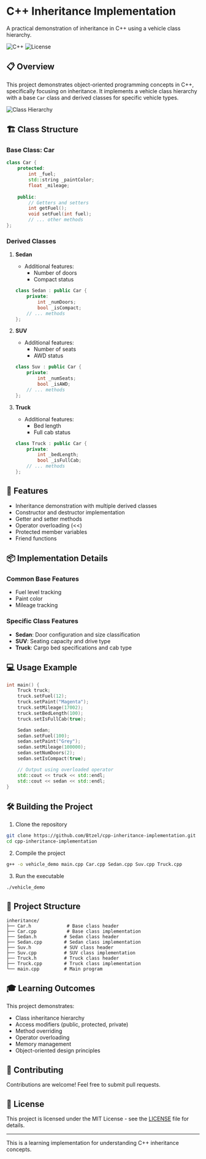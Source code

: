 # C++ Inheritance Implementation

A practical demonstration of inheritance in C++ using a vehicle class hierarchy.

![C++](https://img.shields.io/badge/C%2B%2B-17-blue)
![License](https://img.shields.io/badge/license-MIT-green)

## 📋 Overview

This project demonstrates object-oriented programming concepts in C++, specifically focusing on inheritance. It implements a vehicle class hierarchy with a base `Car` class and derived classes for specific vehicle types.

![Class Hierarchy](https://github.com/user-attachments/assets/3d5b83d8-1ac2-4b45-ab7a-982598c96162)

## 🏗️ Class Structure

### Base Class: Car
```cpp
class Car {
    protected:
        int _fuel;
        std::string _paintColor;
        float _mileage;
    
    public:
        // Getters and setters
        int getFuel();
        void setFuel(int fuel);
        // ... other methods
};
```

### Derived Classes
1. **Sedan**
   - Additional features:
     - Number of doors
     - Compact status
   ```cpp
   class Sedan : public Car {
       private:
           int _numDoors;
           bool _isCompact;
       // ... methods
   };
   ```

2. **SUV**
   - Additional features:
     - Number of seats
     - AWD status
   ```cpp
   class Suv : public Car {
       private:
           int _numSeats;
           bool _isAWD;
       // ... methods
   };
   ```

3. **Truck**
   - Additional features:
     - Bed length
     - Full cab status
   ```cpp
   class Truck : public Car {
       private:
           int _bedLength;
           bool _isFullCab;
       // ... methods
   };
   ```

## 🚀 Features

- Inheritance demonstration with multiple derived classes
- Constructor and destructor implementation
- Getter and setter methods
- Operator overloading (<<)
- Protected member variables
- Friend functions

## 📦 Implementation Details

### Common Base Features
- Fuel level tracking
- Paint color
- Mileage tracking

### Specific Class Features
- **Sedan**: Door configuration and size classification
- **SUV**: Seating capacity and drive type
- **Truck**: Cargo bed specifications and cab type

## 💻 Usage Example

```cpp
int main() {
    Truck truck;
    truck.setFuel(12);
    truck.setPaint("Magenta");
    truck.setMileage(17002);
    truck.setBedLength(100);
    truck.setIsFullCab(true);

    Sedan sedan;
    sedan.setFuel(100);
    sedan.setPaint("Grey");
    sedan.setMileage(100000);
    sedan.setNumDoors(2);
    sedan.setIsCompact(true);

    // Output using overloaded operator
    std::cout << truck << std::endl;
    std::cout << sedan << std::endl;
}
```

## 🛠️ Building the Project

1. Clone the repository
```bash
git clone https://github.com/Btzel/cpp-inheritance-implementation.git
cd cpp-inheritance-implementation
```

2. Compile the project
```bash
g++ -o vehicle_demo main.cpp Car.cpp Sedan.cpp Suv.cpp Truck.cpp
```

3. Run the executable
```bash
./vehicle_demo
```

## 📝 Project Structure
```
inheritance/
├── Car.h             # Base class header
├── Car.cpp           # Base class implementation
├── Sedan.h          # Sedan class header
├── Sedan.cpp        # Sedan class implementation
├── Suv.h            # SUV class header
├── Suv.cpp          # SUV class implementation
├── Truck.h          # Truck class header
├── Truck.cpp        # Truck class implementation
└── main.cpp         # Main program
```

## 🎓 Learning Outcomes

This project demonstrates:
- Class inheritance hierarchy
- Access modifiers (public, protected, private)
- Method overriding
- Operator overloading
- Memory management
- Object-oriented design principles

## 🤝 Contributing

Contributions are welcome! Feel free to submit pull requests.

## 📝 License

This project is licensed under the MIT License - see the [LICENSE](LICENSE) file for details.

---

This is a learning implementation for understanding C++ inheritance concepts.
